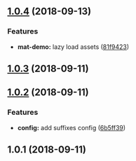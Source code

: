 <a name="1.0.4"></a>
## [1.0.4](https://github.com/petkit-io/ngx-material-demo/compare/v1.0.3...v1.0.4) (2018-09-13)


### Features

* **mat-demo:** lazy load assets ([81f9423](https://github.com/petkit-io/ngx-material-demo/commit/81f9423))



<a name="1.0.3"></a>
## [1.0.3](https://github.com/petkit-io/ngx-material-demo/compare/v1.0.2...v1.0.3) (2018-09-11)



<a name="1.0.2"></a>
## [1.0.2](https://github.com/petkit-io/ngx-material-demo/compare/v1.0.1...v1.0.2) (2018-09-11)


### Features

* **config:** add suffixes config ([6b5ff39](https://github.com/petkit-io/ngx-material-demo/commit/6b5ff39))



<a name="1.0.1"></a>
## 1.0.1 (2018-09-11)



